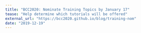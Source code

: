 ```yaml
---
title: "BCC2020: Nominate Training Topics by January 17"
tease: "Help determine which tutorials will be offered"
external_url: "https://bcc2020.github.io/blog/training-nom"
date: "2019-12-19"
---
```

